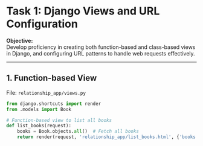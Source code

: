 # Task 1: Django Views and URL Configuration

**Objective:**  
Develop proficiency in creating both function-based and class-based views in Django, and configuring URL patterns to handle web requests effectively.

---

## 1. Function-based View

File: `relationship_app/views.py`

```python
from django.shortcuts import render
from .models import Book

# Function-based view to list all books
def list_books(request):
    books = Book.objects.all()  # Fetch all books
    return render(request, 'relationship_app/list_books.html', {'books': books})
